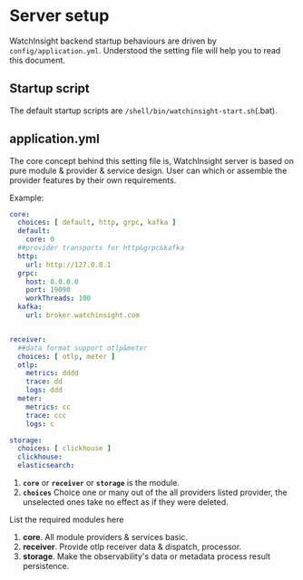 # Server setup
WatchInsight backend startup behaviours are driven by `config/application.yml`.
Understood the setting file will help you to read this document.

## Startup script
The default startup scripts are `/shell/bin/watchinsight-start.sh`(.bat). 

## application.yml
The core concept behind this setting file is, WatchInsight server is based on pure module & provider & service design. 
User can which or assemble the provider features by their own requirements.

Example:
```yaml
core:
  choices: [ default, http, grpc, kafka ]
  default:
    core: 0
  ##provider transports for http&grpc&kafka
  http:
    url: http://127.0.0.1
  grpc:
    host: 0.0.0.0
    port: 19090
    workThreads: 100
  kafka:
    url: broker.watchinsight.com


receiver:
  ##data format support otlp&meter
  choices: [ otlp, meter ]
  otlp:
    metrics: dddd
    trace: dd
    logs: ddd
  meter:
    metrics: cc
    trace: ccc
    logs: c

storage:
  choices: [ clickhouse ]
  clickhouse:
  elasticsearch:
```

1. **`core`** or **`receiver`** or **`storage`** is the module.
1. **`choices`** Choice one or many out of the all providers listed provider, the unselected ones take no effect as if they were deleted.

List the required modules here
1. **core**. All module providers & services basic.
1. **receiver**. Provide otlp receiver data & dispatch, processor.
1. **storage**. Make the observability's data or metadata process result persistence.
